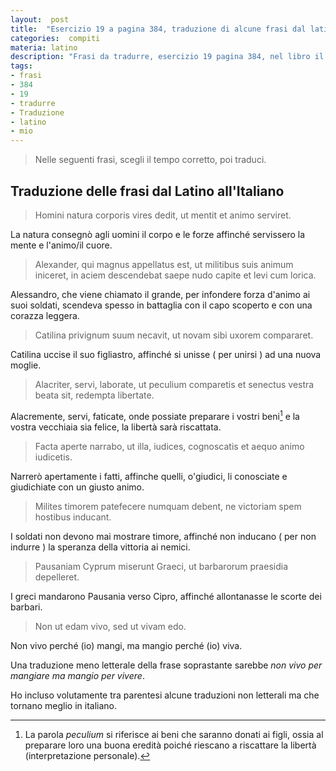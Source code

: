 ```yaml
---
layout:  post
title:  "Esercizio 19 a pagina 384, traduzione di alcune frasi dal latino"
categories:  compiti
materia: latino
description: "Frasi da tradurre, esercizio 19 pagina 384, nel libro il mio latino, tradotte in italiano."
tags:
- frasi
- 384
- 19
- tradurre
- Traduzione
- latino
- mio
---
```


> Nelle seguenti frasi, scegli il tempo corretto, poi traduci.

## Traduzione delle frasi dal Latino all'Italiano

> Homini natura corporis vires dedit, ut mentit et animo serviret.

La natura consegnò agli uomini il corpo e le forze affinché servissero la mente e l'animo/il cuore.

> Alexander, qui magnus appellatus est, ut militibus suis animum iniceret, in aciem descendebat saepe nudo capite et levi cum lorica.

Alessandro, che viene chiamato il grande, per infondere forza d'animo ai suoi soldati, scendeva spesso in battaglia con il capo scoperto e con una corazza leggera.

> Catilina privignum suum necavit, ut novam sibi uxorem compararet.

Catilina uccise il suo figliastro, affinché si unisse ( per unirsi ) ad una nuova moglie.

> Alacriter, servi, laborate, ut peculium comparetis et senectus vestra beata sit, redempta libertate.

Alacremente, servi, faticate, onde possiate preparare i vostri beni[^1] e la vostra vecchiaia sia felice, la libertà sarà riscattata.

> Facta aperte narrabo, ut illa, iudices, cognoscatis et aequo animo iudicetis.

Narrerò apertamente i fatti, affinche quelli, o'giudici, li conosciate e giudichiate con un giusto animo.

> Milites timorem patefecere numquam debent, ne victoriam spem hostibus inducant.

I soldati non devono mai mostrare timore, affinché non inducano ( per non indurre ) la speranza della vittoria ai nemici. 

> Pausaniam Cyprum miserunt Graeci, ut barbarorum praesidia depelleret.

I greci mandarono Pausania verso Cipro, affinché allontanasse le scorte dei barbari.

> Non ut edam vivo, sed ut vivam edo.

Non vivo perché (io) mangi, ma mangio perché (io) viva.

Una traduzione meno letterale della frase soprastante sarebbe _non vivo per mangiare ma mangio per vivere_.

Ho incluso volutamente tra parentesi alcune traduzioni non letterali ma che tornano meglio in italiano.

[^1]: La parola _peculium_ si riferisce ai beni che saranno donati ai figli, ossia al preparare loro una buona eredità poiché riescano a riscattare la libertà (interpretazione personale).